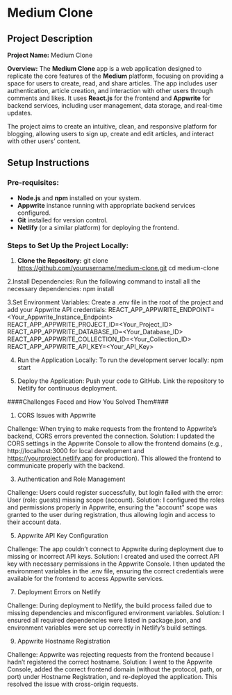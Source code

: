 # Medium Clone

## Project Description

**Project Name:** Medium Clone

**Overview:**
The **Medium Clone** app is a web application designed to replicate the core features of the **Medium** platform, focusing on providing a space for users to create, read, and share articles. The app includes user authentication, article creation, and interaction with other users through comments and likes. It uses **React.js** for the frontend and **Appwrite** for backend services, including user management, data storage, and real-time updates.

The project aims to create an intuitive, clean, and responsive platform for blogging, allowing users to sign up, create and edit articles, and interact with other users’ content.

## Setup Instructions

### Pre-requisites:
- **Node.js** and **npm** installed on your system.
- **Appwrite** instance running with appropriate backend services configured.
- **Git** installed for version control.
- **Netlify** (or a similar platform) for deploying the frontend.

### Steps to Set Up the Project Locally:

1. **Clone the Repository:**
 git clone https://github.com/yourusername/medium-clone.git
 cd medium-clone
 
2.Install Dependencies: Run the following command to install all the necessary dependencies:
  npm install
   
3.Set Environment Variables: Create a .env file in the root of the project and add your Appwrite API credentials:
  REACT_APP_APPWRITE_ENDPOINT=<Your_Appwrite_Instance_Endpoint>
  REACT_APP_APPWRITE_PROJECT_ID=<Your_Project_ID>
  REACT_APP_APPWRITE_DATABASE_ID=<Your_Database_ID>
  REACT_APP_APPWRITE_COLLECTION_ID=<Your_Collection_ID>
  REACT_APP_APPWRITE_API_KEY=<Your_API_Key>

4. Run the Application Locally: To run the development server locally:
  npm start

6. Deploy the Application:
  Push your code to GitHub.
  Link the repository to Netlify for continuous deployment.

####Challenges Faced and How You Solved Them####

1. CORS Issues with Appwrite
   
  Challenge: When trying to make requests from the frontend to Appwrite’s backend, CORS errors prevented the connection.
  Solution: I updated the CORS settings in the Appwrite Console to allow the frontend domains (e.g., http://localhost:3000 for local 
  development and https://yourproject.netlify.app for production). This allowed the frontend to communicate properly with the backend.
  
3. Authentication and Role Management
   
  Challenge: Users could register successfully, but login failed with the error: User (role: guests) missing scope (account).
  Solution: I configured the roles and permissions properly in Appwrite, ensuring the "account" scope was granted to the user during 
  registration, thus allowing login and access to their account data.
  
5. Appwrite API Key Configuration
   
  Challenge: The app couldn’t connect to Appwrite during deployment due to missing or incorrect API keys.
  Solution: I created and used the correct API key with necessary permissions in the Appwrite Console. I then updated the environment 
  variables in the .env file, ensuring the correct credentials were available for the frontend to access Appwrite services.
  
7. Deployment Errors on Netlify
   
  Challenge: During deployment to Netlify, the build process failed due to missing dependencies and misconfigured environment variables.
  Solution: I ensured all required dependencies were listed in package.json, and environment variables were set up correctly in Netlify’s 
  build settings.
  
9. Appwrite Hostname Registration
    
  Challenge: Appwrite was rejecting requests from the frontend because I hadn’t registered the correct hostname.
  Solution: I went to the Appwrite Console, added the correct frontend domain (without the protocol, path, or port) under Hostname 
  Registration, and re-deployed the application. This resolved the issue with cross-origin requests.

  
  
